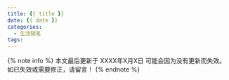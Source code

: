 ```yaml
---
title: {{ title }}
date: {{ date }}
categories:
  - 生活随笔
tags:
---
```


{% note info %}
本文最后更新于 XXXX年X月X日 可能会因为没有更新而失效。如已失效或需要修正，请留言！
{% endnote %}